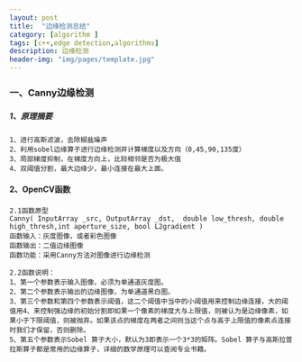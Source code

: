 ```yaml
---
layout: post
title:  "边缘检测总结"
category: [algorithm ]
tags: [c++,edge detection,algorithms]
description: 边缘检测
header-img: "img/pages/template.jpg"
---
```


### 一、Canny边缘检测
##### 1、原理摘要
	1、进行高斯滤波，去除椒盐噪声
	2、利用sobel边缘算子进行边缘检测并计算梯度以及方向（0,45,90,135度）
	3、局部梯度抑制，在梯度方向上，比较相邻是否为极大值
	4、双阈值分割，最大边缘少，最小连接在最大上面。

#### 2、OpenCV函数
	2.1函数原型
	Canny( InputArray _src, OutputArray _dst,  double low_thresh, double high_thresh,int aperture_size, bool L2gradient )
	函数输入：灰度图像，或者彩色图像
	函数输出：二值边缘图像
	函数功能：采用Canny方法对图像进行边缘检测
	
	2.2函数说明：
	1、第一个参数表示输入图像，必须为单通道灰度图。
	2、第二个参数表示输出的边缘图像，为单通道黑白图。
	3、第三个参数和第四个参数表示阈值，这二个阈值中当中的小阈值用来控制边缘连接，大的阈值用4、来控制强边缘的初始分割即如果一个像素的梯度大与上限值，则被认为是边缘像素，如果小于下限阈值，则被抛弃。如果该点的梯度在两者之间则当这个点与高于上限值的像素点连接时我们才保留，否则删除。
	5、第五个参数表示Sobel 算子大小，默认为3即表示一个3*3的矩阵。Sobel 算子与高斯拉普拉斯算子都是常用的边缘算子，详细的数学原理可以查阅专业书籍。


  



